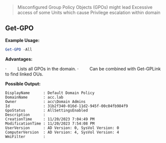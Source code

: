 >Misconfigured Group Policy Objects (GPOs) might lead Excessive access of some Units which cause Privilege escalation within domain
## Get-GPO

**Example Usage:**

``` Powershell
Get-GPO -All
```


**Advantages:**

·         Lists all GPOs in the domain.
·         Can be combined with Get-GPLink to find linked OUs.

**Possible Output:**

``` Output
DisplayName      : Default Domain Policy
DomainName       : acc.lab
Owner            : acc\Domain Admins
Id               : 31b2f340-016d-11d2-945f-00c04fb984f9
GpoStatus        : AllSettingsEnabled
Description      :
CreationTime     : 11/20/2023 7:04:49 PM
ModificationTime : 11/20/2023 7:54:08 PM
UserVersion      : AD Version: 0, SysVol Version: 0
ComputerVersion  : AD Version: 4, SysVol Version: 4
WmiFilter        :
```
